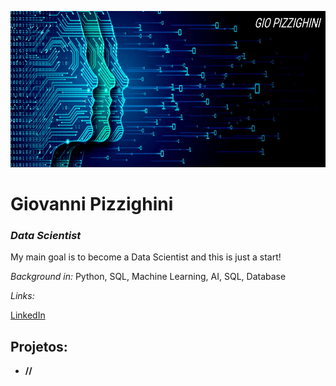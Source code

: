 <p align="center">
  <img src="https://github.com/giopizzighini/data_science_projects/blob/main/banner-data-science.jpg" height="250" width="1100"/ >
</p>

# Giovanni Pizzighini
### *Data Scientist*

My main goal is to become a Data Scientist and this is just a start!

*Background in:* Python, SQL, Machine Learning, AI, SQL, Database

*Links:*

 [LinkedIn](https://www.linkedin.com/in/giopizzighinianalyst)

## Projetos:

* **//**
